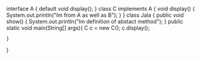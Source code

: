 interface A
{
	default void display();
}
class C implements A
{
	void display()
	{
		System.out.println("Im from A as well as B");
	}
}
class Jala 
{
	public void show()
	{
		System.out.println("Im definition of abstact method");
	}
	public static void main(String[] args){ 
			 C c = new C();
			 c.display();
		
	}
}

